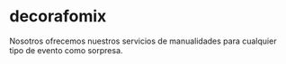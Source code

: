 # decorafomix
Nosotros ofrecemos nuestros servicios de manualidades para cualquier tipo de evento como sorpresa.
